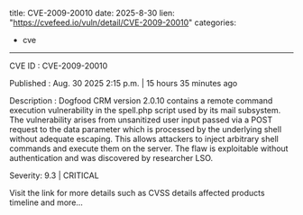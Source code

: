 
title: CVE-2009-20010
date: 2025-8-30
lien: "https://cvefeed.io/vuln/detail/CVE-2009-20010"
categories:
  - cve
---

CVE ID : CVE-2009-20010

Published :  Aug. 30
2025
2:15 p.m. | 15 hours
35 minutes ago

Description : Dogfood CRM version 2.0.10 contains a remote command execution vulnerability in the spell.php script used by its mail subsystem. The vulnerability arises from unsanitized user input passed via a POST request to the data parameter
which is processed by the underlying shell without adequate escaping. This allows attackers to inject arbitrary shell commands and execute them on the server. The flaw is exploitable without authentication and was discovered by researcher LSO.

Severity: 9.3 | CRITICAL

Visit the link for more details
such as CVSS details
affected products
timeline
and more...
